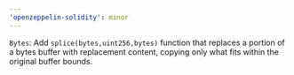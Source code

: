 ```yaml
---
'openzeppelin-solidity': minor
---
```


`Bytes`: Add `splice(bytes,uint256,bytes)` function that replaces a portion of a bytes buffer with replacement content, copying only what fits within the original buffer bounds.
